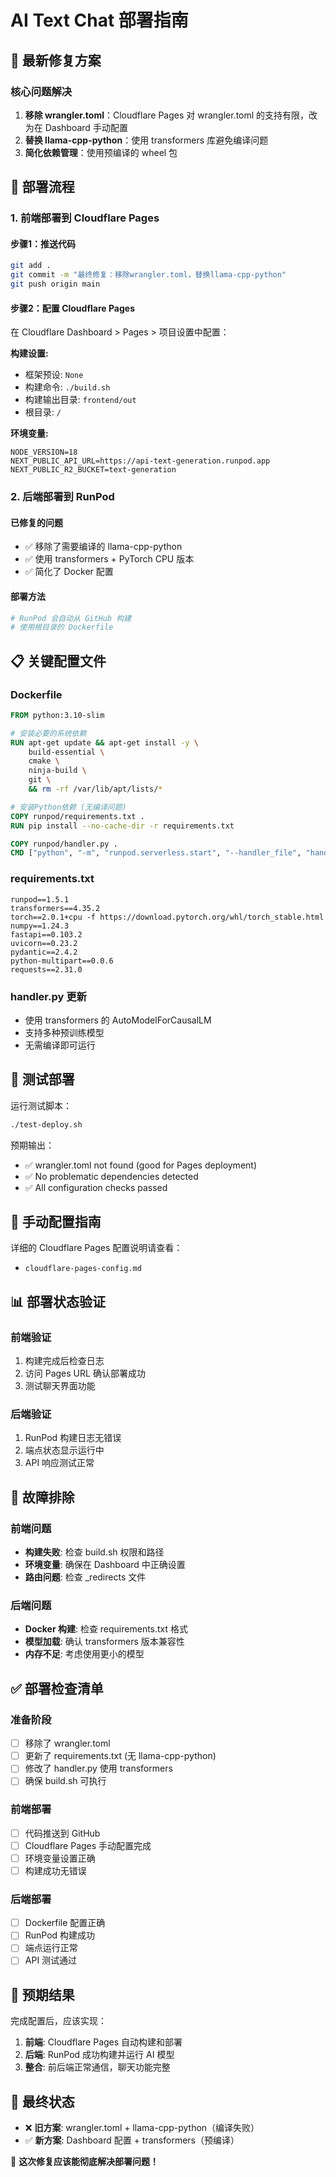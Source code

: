 # AI Text Chat 部署指南

## 🔧 最新修复方案

### 核心问题解决
1. **移除 wrangler.toml**：Cloudflare Pages 对 wrangler.toml 的支持有限，改为在 Dashboard 手动配置
2. **替换 llama-cpp-python**：使用 transformers 库避免编译问题
3. **简化依赖管理**：使用预编译的 wheel 包

## 🚀 部署流程

### 1. 前端部署到 Cloudflare Pages

#### 步骤1：推送代码
```bash
git add .
git commit -m "最终修复：移除wrangler.toml，替换llama-cpp-python"
git push origin main
```

#### 步骤2：配置 Cloudflare Pages
在 Cloudflare Dashboard > Pages > 项目设置中配置：

**构建设置:**
- 框架预设: `None`
- 构建命令: `./build.sh`
- 构建输出目录: `frontend/out`
- 根目录: `/`

**环境变量:**
```
NODE_VERSION=18
NEXT_PUBLIC_API_URL=https://api-text-generation.runpod.app
NEXT_PUBLIC_R2_BUCKET=text-generation
```

### 2. 后端部署到 RunPod

#### 已修复的问题
- ✅ 移除了需要编译的 llama-cpp-python
- ✅ 使用 transformers + PyTorch CPU 版本
- ✅ 简化了 Docker 配置

#### 部署方法
```bash
# RunPod 会自动从 GitHub 构建
# 使用根目录的 Dockerfile
```

## 📋 关键配置文件

### Dockerfile
```dockerfile
FROM python:3.10-slim

# 安装必要的系统依赖
RUN apt-get update && apt-get install -y \
    build-essential \
    cmake \
    ninja-build \
    git \
    && rm -rf /var/lib/apt/lists/*

# 安装Python依赖 (无编译问题)
COPY runpod/requirements.txt .
RUN pip install --no-cache-dir -r requirements.txt

COPY runpod/handler.py .
CMD ["python", "-m", "runpod.serverless.start", "--handler_file", "handler.py"]
```

### requirements.txt
```
runpod==1.5.1
transformers==4.35.2
torch==2.0.1+cpu -f https://download.pytorch.org/whl/torch_stable.html
numpy==1.24.3
fastapi==0.103.2
uvicorn==0.23.2
pydantic==2.4.2
python-multipart==0.0.6
requests==2.31.0
```

### handler.py 更新
- 使用 transformers 的 AutoModelForCausalLM
- 支持多种预训练模型
- 无需编译即可运行

## 🧪 测试部署

运行测试脚本：
```bash
./test-deploy.sh
```

预期输出：
- ✅ wrangler.toml not found (good for Pages deployment)
- ✅ No problematic dependencies detected
- ✅ All configuration checks passed

## 🔗 手动配置指南

详细的 Cloudflare Pages 配置说明请查看：
- `cloudflare-pages-config.md`

## 📊 部署状态验证

### 前端验证
1. 构建完成后检查日志
2. 访问 Pages URL 确认部署成功
3. 测试聊天界面功能

### 后端验证
1. RunPod 构建日志无错误
2. 端点状态显示运行中
3. API 响应测试正常

## 🚨 故障排除

### 前端问题
- **构建失败**: 检查 build.sh 权限和路径
- **环境变量**: 确保在 Dashboard 中正确设置
- **路由问题**: 检查 _redirects 文件

### 后端问题
- **Docker 构建**: 检查 requirements.txt 格式
- **模型加载**: 确认 transformers 版本兼容性
- **内存不足**: 考虑使用更小的模型

## ✅ 部署检查清单

### 准备阶段
- [ ] 移除了 wrangler.toml
- [ ] 更新了 requirements.txt (无 llama-cpp-python)
- [ ] 修改了 handler.py 使用 transformers
- [ ] 确保 build.sh 可执行

### 前端部署
- [ ] 代码推送到 GitHub
- [ ] Cloudflare Pages 手动配置完成
- [ ] 环境变量设置正确
- [ ] 构建成功无错误

### 后端部署
- [ ] Dockerfile 配置正确
- [ ] RunPod 构建成功
- [ ] 端点运行正常
- [ ] API 测试通过

## 🎯 预期结果

完成配置后，应该实现：
1. **前端**: Cloudflare Pages 自动构建和部署
2. **后端**: RunPod 成功构建并运行 AI 模型
3. **整合**: 前后端正常通信，聊天功能完整

## 🚀 最终状态

- ❌ **旧方案**: wrangler.toml + llama-cpp-python（编译失败）
- ✅ **新方案**: Dashboard 配置 + transformers（预编译）

🎉 **这次修复应该能彻底解决部署问题！** 